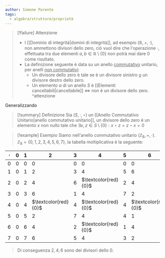 ```yaml
---
author: Simone Parente
tags:
  - algebra/strutture/proprietà
---
```

>[!failure] Attenzione
>- I [[Dominio di integrità|domini di integrità]], ad esempio $(\mathbb{R}, +, \cdot)$, non ammettono divisori dello zero, ciò vuol dire che l'operazione $\cdot$, effettuata tra due elementi $a,b \in \mathbb{R} \setminus \{0\}$ non potrà mai dare $0$ come risultato.
>- La definizione seguente è data su un anello <u>commutativo</u> unitario, per anelli <u>non commutativi</u>:
>	- Un divisore dello zero è tale se è un divisore sinistro <u>o</u> un divisore destro dello zero.
>	- Un elemento $a$ di un anello $S$ è [[Elementi cancellabili|cancellabile]] $\iff$ non è un divisore dello zero.
^attenzione

Generalizzando
>[!summary] Definizione
>Sia $(S,\cdot, \star)$ un [[Anello Commutativo Unitario|anello commutativo unitario]], un divisore dello zero è un elemento $x$ non nullo tale che $\exists x,z \in S \setminus \{0\}: x \star z = z \star x = 0$

>[!example] Esempio
>Siamo nell'anello commutativo unitario $(\mathbb{Z}_8,+,\cdot)$.
>$\mathbb{Z}_8=\{0,1,2,3,4,5,6,7\}$, la tabella moltiplicativa è la seguente:
>
| $\cdot$ | $0$ | $1$ | $2$                  | $3$ | $4$                  | $5$ | $6$                  | $7$ |
| ------- | --- | --- | -------------------- | --- | -------------------- | --- | -------------------- | --- |
| $0$     | $0$ | $0$ | $0$                  | $0$ | $0$                  | $0$ | $0$                  | $0$ |
| $1$     | $0$ | $1$ | $2$                  | $3$ | $4$                  | $5$ | $6$                  | $7$ |
| $2$     | $0$ | $2$ | $4$                  | $6$ | $\textcolor{red}{0}$ | $2$ | $4$                  | $6$ |
| $3$     | $0$ | $3$ | $6$                  | $1$ | $4$                  | $7$ | $2$                  | $5$ |
| $4$     | $0$ | $4$ | $\textcolor{red}{0}$ | $4$  | $\textcolor{red}{0}$ | $4$   | $\textcolor{red}{0}$ | $4$    |
| $5$     | $0$ | $5$ | $2$                     | $7$    | $4$                     | $4$    | $1$                     | $3$    |
| $6$     | $0$ | $6$ | $4$                     | $2$    | $\textcolor{red}{0}$                     | $1$    | $4$                     | $2$    |
| $7$     | $0$ | $7$ | $6$                     | $5$    | $4$                     | $3$    | $2$                     | $1$    |
>Di conseguenza $2,4,6$ sono dei divisori dello 0.


